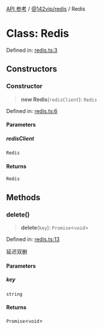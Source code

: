 [API 参考](../wiki/Home) / [@142vip/redis](../wiki/@142vip.redis) / Redis

# Class: Redis

Defined in: [redis.ts:3](https://github.com/142vip/core-x/blob/15d5bc9ef4bece78c0e60bdf074a2d245f625100/packages/redis/src/redis.ts#L3)

## Constructors

### Constructor

> **new Redis**(`redisClient`): `Redis`

Defined in: [redis.ts:6](https://github.com/142vip/core-x/blob/15d5bc9ef4bece78c0e60bdf074a2d245f625100/packages/redis/src/redis.ts#L6)

#### Parameters

##### redisClient

`Redis`

#### Returns

`Redis`

## Methods

### delete()

> **delete**(`key`): `Promise`<`void`>

Defined in: [redis.ts:13](https://github.com/142vip/core-x/blob/15d5bc9ef4bece78c0e60bdf074a2d245f625100/packages/redis/src/redis.ts#L13)

延迟双删

#### Parameters

##### key

`string`

#### Returns

`Promise`<`void`>
